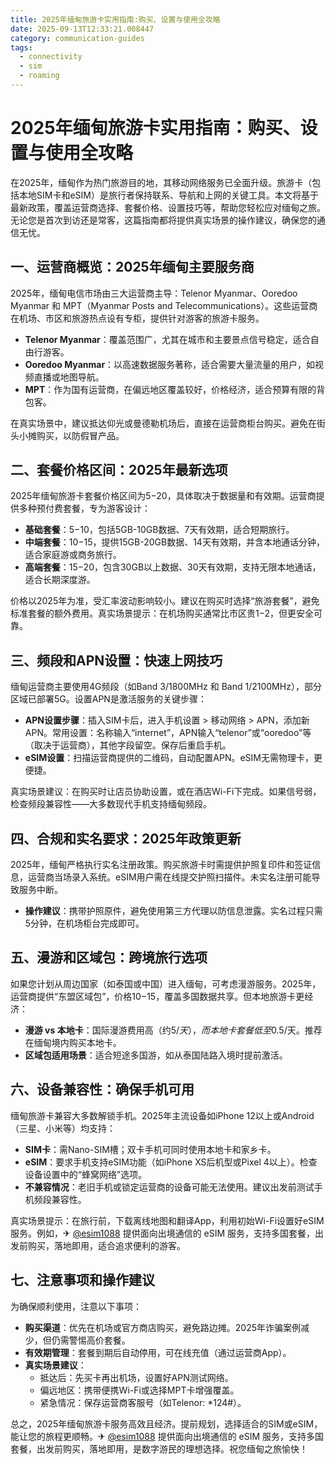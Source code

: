 ```yaml
---
title: 2025年缅甸旅游卡实用指南:购买、设置与使用全攻略
date: 2025-09-13T12:33:21.008447
category: communication-guides
tags:
  - connectivity
  - sim
  - roaming
---
```


# 2025年缅甸旅游卡实用指南：购买、设置与使用全攻略

在2025年，缅甸作为热门旅游目的地，其移动网络服务已全面升级。旅游卡（包括本地SIM卡和eSIM）是旅行者保持联系、导航和上网的关键工具。本文将基于最新政策，覆盖运营商选择、套餐价格、设置技巧等，帮助您轻松应对缅甸之旅。无论您是首次到访还是常客，这篇指南都将提供真实场景的操作建议，确保您的通信无忧。

## 一、运营商概览：2025年缅甸主要服务商
2025年，缅甸电信市场由三大运营商主导：Telenor Myanmar、Ooredoo Myanmar 和 MPT（Myanmar Posts and Telecommunications）。这些运营商在机场、市区和旅游热点设有专柜，提供针对游客的旅游卡服务。
- **Telenor Myanmar**：覆盖范围广，尤其在城市和主要景点信号稳定，适合自由行游客。
- **Ooredoo Myanmar**：以高速数据服务著称，适合需要大量流量的用户，如视频直播或地图导航。
- **MPT**：作为国有运营商，在偏远地区覆盖较好，价格经济，适合预算有限的背包客。

在真实场景中，建议抵达仰光或曼德勒机场后，直接在运营商柜台购买。避免在街头小摊购买，以防假冒产品。

## 二、套餐价格区间：2025年最新选项
2025年缅甸旅游卡套餐价格区间为$5-$20，具体取决于数据量和有效期。运营商提供多种预付费套餐，专为游客设计：
- **基础套餐**：$5-$10，包括5GB-10GB数据、7天有效期，适合短期旅行。
- **中端套餐**：$10-$15，提供15GB-20GB数据、14天有效期，并含本地通话分钟，适合家庭游或商务旅行。
- **高端套餐**：$15-$20，包含30GB以上数据、30天有效期，支持无限本地通话，适合长期深度游。

价格以2025年为准，受汇率波动影响较小。建议在购买时选择“旅游套餐”，避免标准套餐的额外费用。真实场景提示：在机场购买通常比市区贵$1-$2，但更安全可靠。

## 三、频段和APN设置：快速上网技巧
缅甸运营商主要使用4G频段（如Band 3/1800MHz 和 Band 1/2100MHz），部分区域已部署5G。设置APN是激活服务的关键步骤：
- **APN设置步骤**：插入SIM卡后，进入手机设置 > 移动网络 > APN，添加新APN。常用设置：名称输入“internet”，APN输入“telenor”或“ooredoo”等（取决于运营商），其他字段留空。保存后重启手机。
- **eSIM设置**：扫描运营商提供的二维码，自动配置APN。eSIM无需物理卡，更便捷。

真实场景建议：在购买时让店员协助设置，或在酒店Wi-Fi下完成。如果信号弱，检查频段兼容性——大多数现代手机支持缅甸频段。

## 四、合规和实名要求：2025年政策更新
2025年，缅甸严格执行实名注册政策。购买旅游卡时需提供护照复印件和签证信息，运营商当场录入系统。eSIM用户需在线提交护照扫描件。未实名注册可能导致服务中断。
- **操作建议**：携带护照原件，避免使用第三方代理以防信息泄露。实名过程只需5分钟，在机场柜台完成即可。

## 五、漫游和区域包：跨境旅行选项
如果您计划从周边国家（如泰国或中国）进入缅甸，可考虑漫游服务。2025年，运营商提供“东盟区域包”，价格$10-$15，覆盖多国数据共享。但本地旅游卡更经济：
- **漫游 vs 本地卡**：国际漫游费用高（约$5/天），而本地卡套餐低至$0.5/天。推荐在缅甸境内购买本地卡。
- **区域包适用场景**：适合短途多国游，如从泰国陆路入境时提前激活。

## 六、设备兼容性：确保手机可用
缅甸旅游卡兼容大多数解锁手机。2025年主流设备如iPhone 12以上或Android（三星、小米等）均支持：
- **SIM卡**：需Nano-SIM槽；双卡手机可同时使用本地卡和家乡卡。
- **eSIM**：要求手机支持eSIM功能（如iPhone XS后机型或Pixel 4以上）。检查设备设置中的“蜂窝网络”选项。
- **不兼容情况**：老旧手机或锁定运营商的设备可能无法使用。建议出发前测试手机频段兼容性。

真实场景提示：在旅行前，下载离线地图和翻译App，利用初始Wi-Fi设置好eSIM服务。例如，✈ [@esim1088](https://t.me/s/esim1088) 提供面向出境通信的 eSIM 服务，支持多国套餐，出发前购买，落地即用，适合追求便利的游客。

## 七、注意事项和操作建议
为确保顺利使用，注意以下事项：
- **购买渠道**：优先在机场或官方商店购买，避免路边摊。2025年诈骗案例减少，但仍需警惕高价套餐。
- **有效期管理**：套餐到期后自动停用，可在线充值（通过运营商App）。
- **真实场景建议**：
  - 抵达后：先买卡再出机场，设置好APN测试网络。
  - 偏远地区：携带便携Wi-Fi或选择MPT卡增强覆盖。
  - 紧急情况：保存运营商客服号（如Telenor: *124#）。

总之，2025年缅甸旅游卡服务高效且经济。提前规划，选择适合的SIM或eSIM，能让您的旅程更顺畅。✈ [@esim1088](https://t.me/s/esim1088) 提供面向出境通信的 eSIM 服务，支持多国套餐，出发前购买，落地即用，是数字游民的理想选择。祝您缅甸之旅愉快！